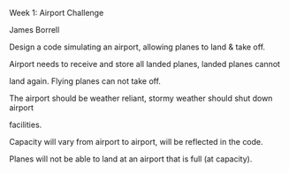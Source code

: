 Week 1: Airport Challenge

James Borrell

Design a code simulating an airport, allowing planes to land & take off.

Airport needs to receive and store all landed planes, landed planes cannot

land again. Flying planes can not take off.

The airport should be weather reliant, stormy weather should shut down airport

facilities.

Capacity will vary from airport to airport, will be reflected in the code.

Planes will not be able to land at an airport that is full (at capacity).
